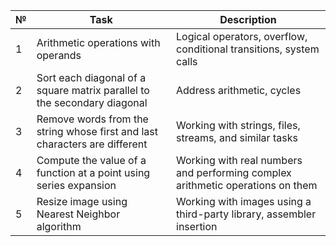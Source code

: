 
| № | Task | Description |
| ------ | ----- |----- |
| 1 | Arithmetic operations with operands | Logical operators, overflow, conditional transitions, system calls |
| 2 | Sort each diagonal of a square matrix parallel to the secondary diagonal | Address arithmetic, cycles |
| 3 | Remove words from the string whose first and last characters are different | Working with strings, files, streams, and similar tasks |
| 4 | Compute the value of a function at a point using series expansion | Working with real numbers and performing complex arithmetic operations on them |
| 5 | Resize image using Nearest Neighbor algorithm | Working with images using a third-party library, assembler insertion |

